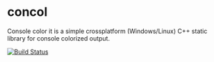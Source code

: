  # concol
Console color it is a simple crossplatform (Windows/Linux) C++ static library for console colorized output.

[![Build Status](https://travis-ci.org/a-chernenko/concol.svg?branch=develop)](https://travis-ci.org/a-chernenko/concol)
